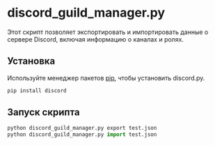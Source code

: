 # discord_guild_manager.py

Этот скрипт позволяет экспортировать и импортировать данные о сервере Discord, включая информацию о каналах и ролях.

## Установка

Используйте менеджер пакетов [pip](https://pip.pypa.io/en/stable/), чтобы установить discord.py.

```bash
pip install discord
```

## Запуск скрипта

```python
python discord_guild_manager.py export test.json
python discord_guild_manager.py import test.json
```
